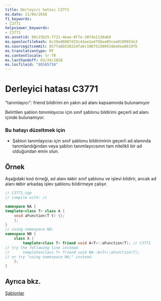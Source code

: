 ```yaml
---
title: Derleyici hatası C3771
ms.date: 11/04/2016
f1_keywords:
- C3771
helpviewer_keywords:
- C3771
ms.assetid: 68c23b25-7f21-4eaa-8f7e-38fda1130a69
ms.openlocfilehash: 6c29ad6007d33c43ae1e4758ae05caa9109053e3
ms.sourcegitcommit: 857fa6b530224fa6c18675138043aba9aa0619fb
ms.translationtype: MT
ms.contentlocale: tr-TR
ms.lasthandoff: 03/24/2020
ms.locfileid: "80165736"
---
```

# <a name="compiler-error-c3771"></a>Derleyici hatası C3771

"tanımlayıcı": friend bildirimi en yakın ad alanı kapsamında bulunamıyor

Belirtilen şablon *tanımlayıcısı* için sınıf şablonu bildirimi geçerli ad alanı içinde bulunamıyor.

### <a name="to-correct-this-error"></a>Bu hatayı düzeltmek için

- Şablon tanımlayıcısı için sınıf şablonu bildiriminin geçerli ad alanında tanımlandığından veya şablon tanımlayıcısının tam nitelikli bir ad olduğundan emin olun.

## <a name="example"></a>Örnek

Aşağıdaki kod örneği, ad alanı `NA`bir sınıf şablonu ve işlevi bildirir, ancak ad alanı `NB`bir arkadaş işlev şablonu bildirmeye çalışır.

```cpp
// C3771.cpp
// compile with: /c

namespace NA {
template<class T> class A {
    void aFunction(T t) {};
    };
}
// using namespace NA;
namespace NB {
    class X {
        template<class T> friend void A<T>::aFunction(T); // C3771
// try the following line instead
//      template<class T> friend void NA::A<T>::aFunction(T);
// or try "using namespace NA;" instead.
    };
}
```

## <a name="see-also"></a>Ayrıca bkz.

[Şablonlar](../../cpp/templates-cpp.md)
